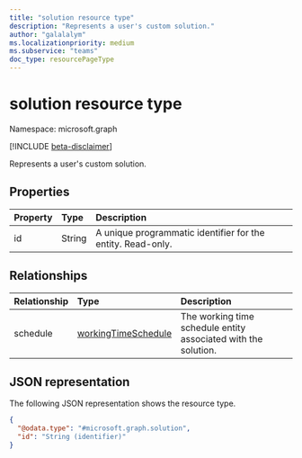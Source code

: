 ```yaml
---
title: "solution resource type"
description: "Represents a user's custom solution."
author: "galalalym"
ms.localizationpriority: medium
ms.subservice: "teams"
doc_type: resourcePageType
---
```


# solution resource type

Namespace: microsoft.graph

[!INCLUDE [beta-disclaimer](../../includes/beta-disclaimer.md)]

Represents a user's custom solution.

## Properties

|Property|Type|Description|
|:---|:---|:---|
|id|String|A unique programmatic identifier for the entity. Read-only.|

## Relationships

|Relationship|Type|Description|
|:---|:---|:---|
|schedule|[workingTimeSchedule](../resources/workingtimeschedule.md)|The working time schedule entity associated with the solution.|

## JSON representation

The following JSON representation shows the resource type.
<!-- {
  "blockType": "resource",
  "keyProperty": "id",
  "@odata.type": "microsoft.graph.solution",
  "openType": false
}
-->
``` json
{
  "@odata.type": "#microsoft.graph.solution",
  "id": "String (identifier)"
}
```
